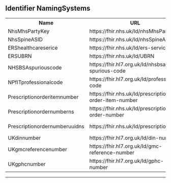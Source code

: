 ## Identifier NamingSystems

</div>

<table class="assets">
<tr>
<th width="20%">Name</th>
<th width="35%">URL</th>
<th width="35%">Description</th>
<th width="5%">Status</th>
<th width="5%">Kind</th>


<tr>
<td>NhsMhsPartyKey</td>
<td>https://fhir.nhs.uk/Id/nhsMhsPartyKey</td>
<td>NHS Message Handling Service Party Key</td>
<td>draft</td>
<td>identifier</td>
</tr>

<tr>
<td>NhsSpineASID</td>
<td>https://fhir.nhs.uk/Id/nhsSpineASID</td>
<td>NHS Spine Accredited System Identifier</td>
<td>draft</td>
<td>identifier</td>
</tr>

<tr>
<td>ERShealthcareserice</td>
<td>https://fhir.nhs.uk/Id/ers-service</td>
<td>identifier of a healthcare service in eRS</td>
<td>draft</td>
<td>identifier</td>
</tr>

<tr>
<td>ERSUBRN</td>
<td>https://fhir.nhs.uk/Id/UBRN</td>
<td>Unique Booking Reference Number</td>
<td>draft</td>
<td>identifier</td>
</tr>

<tr>
<td>NHSBSAspuriouscode</td>
<td>https://fhir.hl7.org.uk/Id/nhsbsa-spurious-code</td>
<td>NHS Business Services Authority (NHSBSA)</td>
<td>draft</td>
<td>identifier</td>
</tr>

<tr>
<td>NPfITprofessionalcode</td>
<td>https://fhir.hl7.org.uk/Id/professional-code</td>
<td>General code system for ODS Identifier (also known as NACS Practitioner Code)</td>
<td>draft</td>
<td>identifier</td>
</tr>

<tr>
<td>Prescriptionorderitemnumber</td>
<td>https://fhir.nhs.uk/Id/prescription-order-item-number</td>
<td>This is the id of the prescription order item and is the same as the id found in pertinentInformation2[0].pertinentLineItem.id</td>
<td>draft</td>
<td>identifier</td>
</tr>

<tr>
<td>Prescriptionordernumberns</td>
<td>https://fhir.nhs.uk/Id/prescription-order-number</td>
<td>The short form UID of the prescription.</td>
<td>draft</td>
<td>identifier</td>
</tr>

<tr>
<td>Prescriptionordernumberuuidns</td>
<td>https://fhir.nhs.uk/Id/prescription</td>
<td>This is the uuid of the grouped MedicationReqests equivalent of ParentPrescription.id in EPS HL7v3</td>
<td>draft</td>
<td>identifier</td>
</tr>

<tr>
<td>UKdinnumber</td>
<td>https://fhir.hl7.org.uk/Id/din-number</td>
<td>NHS Digital</td>
<td>draft</td>
<td>identifier</td>
</tr>

<tr>
<td>UKgmcreferencenumber</td>
<td>https://fhir.hl7.org.uk/Id/gmc-reference-number</td>
<td>General Medical Council Reference Number. See [NHS Data Dictionary](https://www.datadictionary.nhs.uk/attributes/general_medical_council_reference_number.html)</td>
<td>draft</td>
<td>identifier</td>
</tr>

<tr>
<td>UKgphcnumber</td>
<td>https://fhir.hl7.org.uk/Id/gphc-number</td>
<td>General Pharmaceutical Council number</td>
<td>draft</td>
<td>identifier</td>
</tr>




</table>


---


